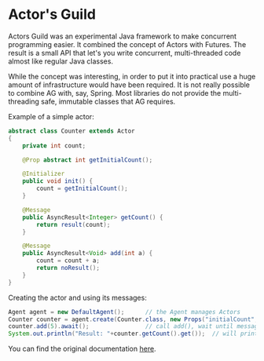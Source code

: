 Actor's Guild
==============

Actors Guild was an experimental Java framework to make concurrent programming easier. 
It combined the concept of Actors with Futures. The result is a small API that let's you write concurrent, 
multi-threaded code almost like regular Java classes.

While the concept was interesting, in order to put it into practical use a huge amount of infrastructure would 
have been required. It is not really possible to combine AG with, say, Spring. Most libraries do not provide
the multi-threading safe, immutable classes that AG requires. 


Example of a simple actor:

```java
abstract class Counter extends Actor
{
    private int count;

    @Prop abstract int getInitialCount();

    @Initializer
    public void init() {
        count = getInitialCount();
    }

    @Message
    public AsyncResult<Integer> getCount() {
        return result(count);
    }

    @Message
    public AsyncResult<Void> add(int a) {
        count = count + a;
        return noResult();
    }   
}
```


Creating the actor and using its messages:

```java
Agent agent = new DefaultAgent();      // the Agent manages Actors
Counter counter = agent.create(Counter.class, new Props("initialCount", 1));
counter.add(5).await();                // call add(), wait until message has been processed
System.out.println("Result: "+counter.getCount().get());  // will print 6
```

You can find the original documentation <a href="http://timjansen.github.io/actorsguild/">here</a>.
